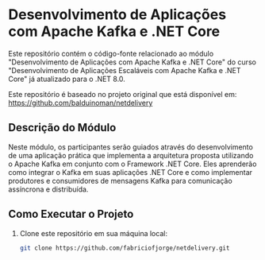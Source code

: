 # Desenvolvimento de Aplicações com Apache Kafka e .NET Core

Este repositório contém o código-fonte relacionado ao módulo "Desenvolvimento de Aplicações com Apache Kafka e .NET Core" do curso "Desenvolvimento de Aplicações Escaláveis com Apache Kafka e .NET Core" já atualizado para o .NET 8.0.

Este repositório é baseado no projeto original que está disponível em: https://github.com/balduinoman/netdelivery

## Descrição do Módulo

Neste módulo, os participantes serão guiados através do desenvolvimento de uma aplicação prática que implementa a arquitetura proposta utilizando o Apache Kafka em conjunto com o Framework .NET Core. Eles aprenderão como integrar o Kafka em suas aplicações .NET Core e como implementar produtores e consumidores de mensagens Kafka para comunicação assíncrona e distribuída.

## Como Executar o Projeto

1. Clone este repositório em sua máquina local:

   ```bash
   git clone https://github.com/fabriciofjorge/netdelivery.git
